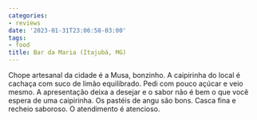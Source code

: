 ```yaml
---
categories:
- reviews
date: '2023-01-31T23:06:58-03:00'
tags:
- food
title: Bar da Maria (Itajubá, MG)
---
```


Chope artesanal da cidade é a Musa, bonzinho. A caipirinha do local é cachaça com suco de limão equilibrado. Pedi com pouco açúcar e veio mesmo. A apresentação deixa a desejar e o sabor não é bem o que você espera de uma caipirinha. Os pastéis de angu são bons. Casca fina e recheio saboroso. O atendimento é atencioso.